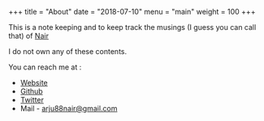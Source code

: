 +++
title = "About"
date = "2018-07-10"
menu = "main"
weight = 100
+++

This is a note keeping and to keep track the musings (I guess you can call that) of [Nair](thenair.tk)

I do not own any of these contents.

You can reach me at :  

* [Website](https://thenair.tk)
* [Github](https://github.com/arju88nair)
* [Twitter](https://twitter.com/@itsnair)
* Mail - arju88nair@gmail.com

